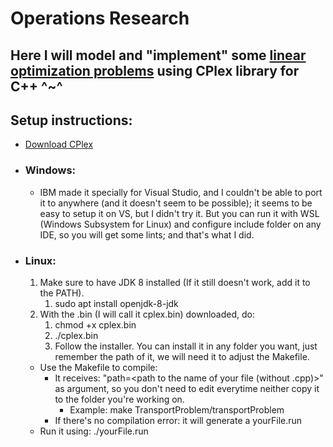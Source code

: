 # Operations Research
## Here I will model and "implement" some [linear optimization problems](https://1drv.ms/f/s!Av7ZeqaYG5k95u4Wd5oC7LGhRU8f-g) using CPlex library for C++ ^~^

## Setup instructions:
* [Download CPlex](https://www.ibm.com/developerworks/br/downloads/ws/ilogcplex/index.html)
* ### Windows:
  * IBM made it specially for Visual Studio, and I couldn't be able to port it to anywhere (and it doesn't seem to be possible); it seems to be easy to setup it on VS, but I didn't try it. But you can run it with WSL (Windows Subsystem for Linux) and configure include folder on any IDE, so you will get some lints; and that's what I did.
* ### Linux:
  1. Make sure to have JDK 8 installed (If it still doesn't work, add it to the PATH).
      1. sudo apt install openjdk-8-jdk
  2. With the .bin (I will call it cplex.bin) downloaded, do:
      1. chmod +x cplex.bin
      2. ./cplex.bin
      3. Follow the installer. You can install it in any folder you want, just remember the path of it, we will need it to adjust the Makefile.
  * Use the Makefile to compile:
      * It receives: "path=\<path to the name of your file (without .cpp)\>" as argument, so you don't need to edit everytime neither copy it to the folder you're working on.
        * Example: make TransportProblem/transportProblem
      * If there's no compilation error: it will generate a yourFile.run
  * Run it using: ./yourFile.run